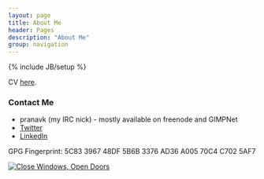 ```yaml
---
layout: page
title: About Me
header: Pages
description: "About Me"
group: navigation
---
```

{% include JB/setup %}

CV [here](/cv.pdf).

### Contact Me
- pranavk (my IRC nick) - mostly available on freenode and GIMPNet
- [Twitter](https://twitter.com/pranvk)
- [LinkedIn](https://www.linkedin.com/in/pranvk/)

GPG Fingerprint: 5C83 3967 48DF 5B6B 3376  AD36 A005 70C4 C702 5AF7

<p><a href="http://www.upgradefromwindows8.com"><img src="//static.fsf.org/fsforg/graphics/windows-infographic_share.png" alt="Close Windows, Open Doors"/></a></p>
